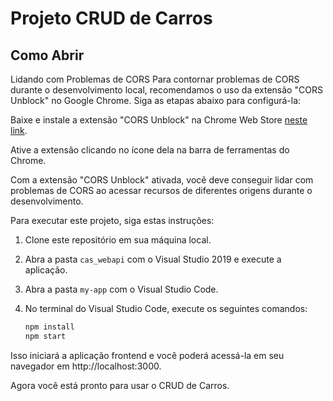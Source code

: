 # Projeto CRUD de Carros

## Como Abrir
Lidando com Problemas de CORS
Para contornar problemas de CORS durante o desenvolvimento local, recomendamos o uso da extensão "CORS Unblock" no Google Chrome. Siga as etapas abaixo para configurá-la:

Baixe e instale a extensão "CORS Unblock" na Chrome Web Store [neste link](https://chrome.google.com/webstore/detail/cors-unblock/lfhmikememgdcahcdlaciloancbhjino).

Ative a extensão clicando no ícone dela na barra de ferramentas do Chrome.

Com a extensão "CORS Unblock" ativada, você deve conseguir lidar com problemas de CORS ao acessar recursos de diferentes origens durante o desenvolvimento.

Para executar este projeto, siga estas instruções:

1. Clone este repositório em sua máquina local.

2. Abra a pasta `cas_webapi` com o Visual Studio 2019 e execute a aplicação.

3. Abra a pasta `my-app` com o Visual Studio Code.

4. No terminal do Visual Studio Code, execute os seguintes comandos:

   ```bash
   npm install
   npm start
   
Isso iniciará a aplicação frontend e você poderá acessá-la em seu navegador em http://localhost:3000.

Agora você está pronto para usar o CRUD de Carros.
